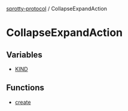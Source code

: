 
[sprotty-protocol](../globals) / CollapseExpandAction

# CollapseExpandAction

## Variables

- [KIND](../CollapseExpandAction.Variable.KIND)

## Functions

- [create](../CollapseExpandAction.Function.create)
